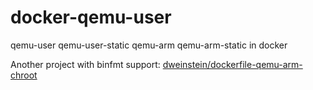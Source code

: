 docker-qemu-user
================

qemu-user qemu-user-static qemu-arm qemu-arm-static in docker

Another project with binfmt support: [dweinstein/dockerfile-qemu-arm-chroot](https://github.com/dweinstein/dockerfile-qemu-arm-chroot)
